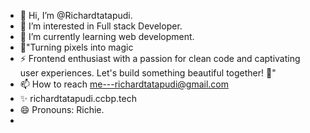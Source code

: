 - 👋 Hi, I’m @Richardtatapudi.
- 👀 I’m interested in Full stack Developer.
- 🌱 I’m currently learning web development.
- 💞️"Turning pixels into magic 
- ⚡ Frontend enthusiast with a passion for clean code and captivating user experiences. Let's build something beautiful together! 🚀"
- 📫 How to reach me---richardtatapudi@gmail.com
- ✨ richardtatapudi.ccbp.tech
- 😄 Pronouns: Richie.
- 
<!---
Richardtatapudi/Richardtatapudi is a ✨ special ✨ repository because its `README.md` (this file) appears on your GitHub profile.
You can click the Preview link to take a look at your changes.
--->
